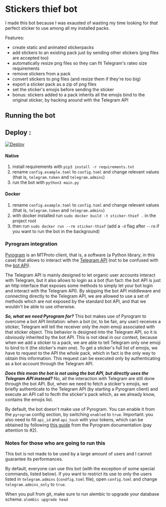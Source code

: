 # Stickers thief bot

I made this bot because I was exausted of wasting my time looking for _that_ perfect sticker to use among all my installed packs.

Features:

- create static and animated stickerpacks
- add stickers to an existing pack just by sending other stickers (png files are accepted too)
- automatically resize png files so they can fit Telegram's rateo size requirements
- remove stickers from a pack
- convert stickers to png files (and resize them if they're too big)
- export a sticker pack as a zip of png files
- set the sticker's emojis before sending the sticker
- bonus: stickers added to a pack inherits all the emojis bind to the original sticker, by hacking around with the Telegram API

## Running the bot

## Deploy :

[![Deploy](https://www.herokucdn.com/deploy/button.svg)](https://heroku.com/deploy)

#### Native

1. install requirements with `pip3 install -r requirements.txt`
2. rename `config.example.toml` to `config.toml` and change relevant values (that is, `telegram.token` and `telegram.admins`)
3. run the bot with `python3 main.py`

#### Docker

1. rename `config.example.toml` to `config.toml` and change relevant values (that is, `telegram.token` and `telegram.admins`)
2. with docker installed run `sudo docker build -t sticker-thief .` in the project root
3. then run `sudo docker run --rm sticker-thief` (add a `-d` flag after `--rm` if you want to run the bot in the background)

### Pyrogram integration

[Pyrogram](https://docs.pyrogram.org/) is an MTProto client, that is, a software (a Python library, in this case) that allows to interact with the [Telegram API](https://core.telegram.org/api#telegram-api) (not to be confused with the [bot API](https://core.telegram.org/api#bot-api)).

The Telegram API is mainly designed to let organic user accounts interact with Telegram, but it also allows to login as a bot (fun fact: the bot API is just an http interface that exposes some methods to simply let your bot login and interact with the Telegram API). 
By skipping the bot API middleware and connecting directly to the Telegram API, we are allowed to use a set of methods which are not exposed by the standard bot API, and that we wouldn't be able to use otherwise.

_**So, what we need Pyrogram for?**_ This bot makes use of Pyrogram to overcome a bot API limitation: 
 when a bot (or, to be fair, any user) receives a sticker, Telegram will tell the receiver only the _main_ emoji associated with that sticker object. 
 This behavior is designed into the Telegram API, so it is obviously inherited by the bot API.
 This is not ideal in our context, because when we add a sticker to a pack, we are able to tell Telegram only one emoji to bind to it (the sticker's main one).
To get a sticker's full list of emojis, we have to request to the API the _whole_ pack, which in fact is the only way to obtain this information. This request can be executed only by authenticating as a bot account through the Telegram API.

_**Does this mean the bot is not using the bot API, but directly uses the Telegram API instead?**_ No, all the interaction with Telegram are still done through the bot API. 
But, when we need to fetch a stciker's emojis, we briefly authenticate to the Telegram API (by starting a Pyrogram client) and execute an API call to fecth the sticker's pack which, as we already know, contains the emojis list.

By default, the bot doesn't make use of Pyrogram. 
You can enable it from the `pyrogram` config section, by switching `enabled` to `true`. Important: you also need to fill `api_id` and `api_hash` with your tokens, which can be obtained by following [this guide](https://docs.pyrogram.org/intro/quickstart#get-pyrogram-real-fast) from the Pyrogram documentation (pay attention to #2).

### Notes for those who are going to run this

This bot is not made to be used by a large amount of users and I cannot guarantee its performances.

By default, everyone can use this bot (with the exception of some special commands, listed below). If you want to restrict its use to only the users listed in `telegram.admins` (`condfig.toml` file), open `config.toml` and change `telegram.admins_only` to `true`.

When you pull from git, make sure to run alembic to upgrade your database schema: `alembic upgrade head`
